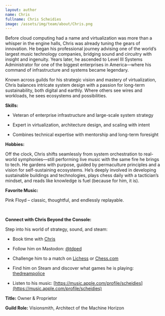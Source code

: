 ```yaml
---
layout: author
name: Chris
fullname: Chris Scheidies
image: /assets/img/team/about/Chris.png
---
```

Before cloud computing had a name and virtualization was more than a whisper in the engine halls, Chris was already tuning the gears of innovation. He began his professional journey advising one of the world’s largest music technology companies, bridging sound and circuitry with insight and ingenuity. Years later, he ascended to Level III Systems Administrator for one of the biggest enterprises in America—where his command of infrastructure and systems became legendary.

Known across guilds for his strategic vision and mastery of virtualization, Chris balances intricate system design with a passion for long-term sustainability, both digital and earthly. Where others see wires and workloads, he sees ecosystems and possibilities.


**Skills:**

- Veteran of enterprise infrastructure and large-scale system strategy

- Expert in virtualization, architecture design, and scaling with intent

- Combines technical expertise with mentorship and long-term foresight


**Hobbies:**

Off the clock, Chris shifts seamlessly from system orchestration to real-world symphonies—still performing live music with the same fire he brings to tech. He gardens with purpose, guided by permaculture principles and a vision for self-sustaining ecosystems. He’s deeply involved in developing sustainable buildings and technologies, plays chess daily with a tactician’s mindset, and reads like knowledge is fuel (because for him, it is).


**Favorite Music:**

Pink Floyd – classic, thoughtful, and endlessly replayable.

<br>

**Connect with Chris Beyond the Console:**

Step into his world of strategy, sound, and steam:

 - Book time with [Chris](https://cal.com/chris-scheidies-6ulzxv)

 - Follow him on Mastodon: [@tdped](https://mastodon.social/@tdped)

 - Challenge him to a match on [Lichess](https://lichess.org/@/thedreampolice) or [Chess.com](https://www.chess.com/member/thedreampolice)

 - Find him on Steam and discover what games he is playing: [thedreampolice](https://steamcommunity.com/id/thedreampolice)

 - Listen to his music: [https://music.apple.com/profile/scheidies](https://music.apple.com/profile/scheidies)

<!--split-->

**Title:** Owner & Proprietor

**Guild Role:** Visionsmith, Architect of the Machine Horizon

